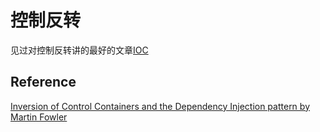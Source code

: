 # 控制反转
见过对控制反转讲的最好的文章[IOC][ioc]
## Reference
[Inversion of Control Containers and the Dependency Injection pattern by Martin Fowler][martinfowler]

[ioc]:https://www.iteye.com/blog/jinnianshilongnian-1413846 "ioc"

[martinfowler]:https://www.martinfowler.com/articles/injection.html "martinfowler"